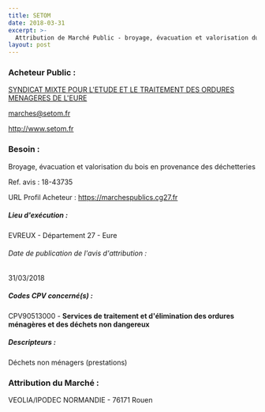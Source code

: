 ```yaml
---
title: SETOM
date: 2018-03-31
excerpt: >-
  Attribution de Marché Public - broyage, évacuation et valorisation du bois en provenance des décheteries
layout: post
---
```


### Acheteur Public : 
<a href="/acheteur-137/siren-252703111"> SYNDICAT MIXTE POUR L'ETUDE ET LE TRAITEMENT DES ORDURES MENAGERES DE L'EURE</a><br/>



marches@setom.fr


http://www.setom.fr
### Besoin :

Broyage, évacuation et valorisation du bois en provenance des déchetteries

Ref. avis : 18-43735

URL Profil Acheteur : https://marchespublics.cg27.fr

##### Lieu d'exécution :

EVREUX - Département 27 - Eure

###### Date de publication de l'avis d'attribution : 
31/03/2018

##### Codes CPV concerné(s) :
CPV90513000 - **Services de traitement et d'élimination des ordures ménagères et des déchets non dangereux** <br/>

##### Descripteurs :
Déchets non ménagers (prestations) <br/>

### Attribution du Marché :
VEOLIA/IPODEC NORMANDIE -  76171 Rouen <br/>
